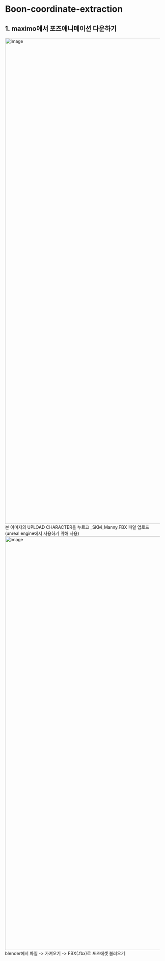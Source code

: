 # Boon-coordinate-extraction

## 1. maximo에서 포즈애니메이션 다운하기
<img width="1438" height="1576" alt="image" src="https://github.com/user-attachments/assets/4986dea6-e994-4c60-9b70-3e3b666e8562" />
본 이미지의 UPLOAD CHARACTER을 누르고 _SKM_Manny.FBX 파일 업로드 (unreal engine에서 사용하기 위해 사용)

  
<img width="2557" height="1342" alt="image" src="https://github.com/user-attachments/assets/539590b8-92d7-40ce-b180-5c1c3496bf31" />
blender에서 파일 -> 가져오기 -> FBX(.fbx)로 포즈에셋 불러오기
